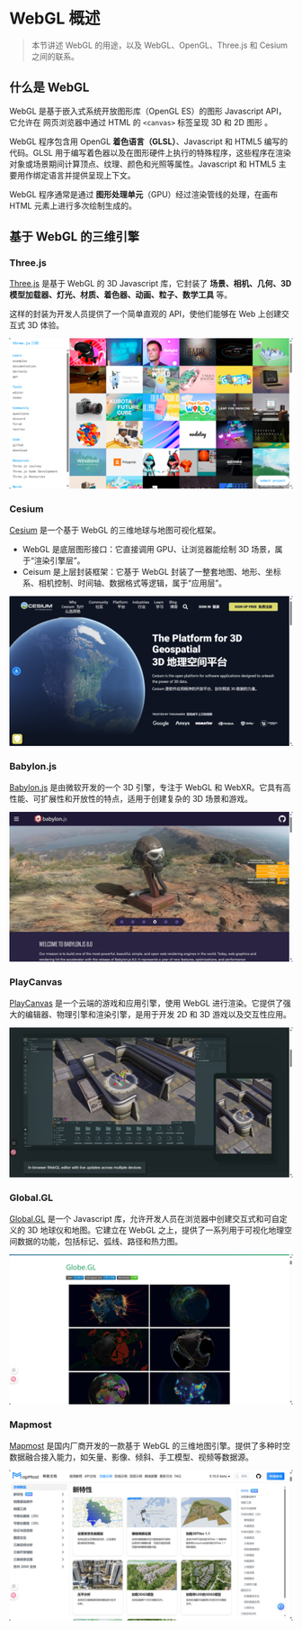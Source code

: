 # WebGL 概述

>本节讲述 WebGL 的用途，以及 WebGL、OpenGL、Three.js 和 Cesium 之间的联系。



## 什么是 WebGL

WebGL 是基于嵌入式系统开放图形库（OpenGL ES）的图形 Javascript API，它允许在 <span class="marker-text-highlight"> 网页浏览器中通过 HTML 的 `<canvas>` 标签呈现 3D 和 2D 图形 </span>。



WebGL 程序包含用 OpenGL **着色语言（GLSL）**、Javascript 和 HTML5 编写的代码。GLSL 用于编写着色器以及在图形硬件上执行的特殊程序，这些程序在渲染对象或场景期间计算顶点、纹理、颜色和光照等属性。Javascript 和 HTML5 主要用作绑定语言并提供呈现上下文。



WebGL 程序通常是通过 **图形处理单元**（GPU）经过渲染管线的处理，在画布 HTML 元素上进行多次绘制生成的。



## 基于 WebGL 的三维引擎

### Three.js

[Three.js](https://threejs.org/) 是基于 WebGL 的 3D Javascript 库，它封装了 **场景、相机、几何、3D 模型加载器、灯光、材质、着色器、动画、粒子、数学工具** 等。

这样的封装为开发人员提供了一个简单直观的 API，使他们能够在 Web 上创建交互式 3D 体验。

![PixPin_2025-10-09_21-49-07](./assets/PixPin_2025-10-09_21-49-07.png)



### Cesium

[Cesium](https://cesium.com/) 是一个基于 WebGL 的三维地球与地图可视化框架。

- WebGL 是底层图形接口：它直接调用 GPU、让浏览器能绘制 3D 场景，属于“渲染引擎层”。
- Ceisum 是上层封装框架：它基于 WebGL 封装了一整套地图、地形、坐标系、相机控制、时间轴、数据格式等逻辑，属于“应用层”。

![PixPin_2025-10-09_21-50-16](./assets/PixPin_2025-10-09_21-50-16.png)



### Babylon.js

[Babylon.js](https://www.babylonjs.com/) 是由微软开发的一个 3D 引擎，专注于 WebGL 和 WebXR。它具有高性能、可扩展性和开放性的特点，适用于创建复杂的 3D 场景和游戏。

![PixPin_2025-10-09_22-04-19](./assets/PixPin_2025-10-09_22-04-19.png)



### PlayCanvas

[PlayCanvas](https://playcanvas.com/) 是一个云端的游戏和应用引擎，使用 WebGL 进行渲染。它提供了强大的编辑器、物理引擎和渲染引擎，是用于开发 2D 和 3D 游戏以及交互性应用。

![PixPin_2025-10-09_22-04-36](./assets/PixPin_2025-10-09_22-04-36.png)



### Global.GL

[Global.GL](https://globe.gl/) 是一个 Javascript 库，允许开发人员在浏览器中创建交互式和可自定义的 3D 地球仪和地图。它建立在 WebGL 之上，提供了一系列用于可视化地理空间数据的功能，包括标记、弧线、路径和热力图。

![PixPin_2025-10-09_22-09-24](./assets/PixPin_2025-10-09_22-09-24.png)





### Mapmost

[Mapmost](https://www.mapmost.com/#/) 是国内厂商开发的一款基于 WebGL 的三维地图引擎。提供了多种时空数据融合接入能力，如矢量、影像、倾斜、手工模型、视频等数据源。

![PixPin_2025-10-09_22-12-29](./assets/PixPin_2025-10-09_22-12-29.png)

